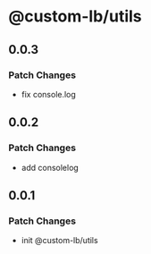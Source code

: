 # @custom-lb/utils

## 0.0.3

### Patch Changes

- fix console.log

## 0.0.2

### Patch Changes

- add consolelog

## 0.0.1

### Patch Changes

- init @custom-lb/utils
